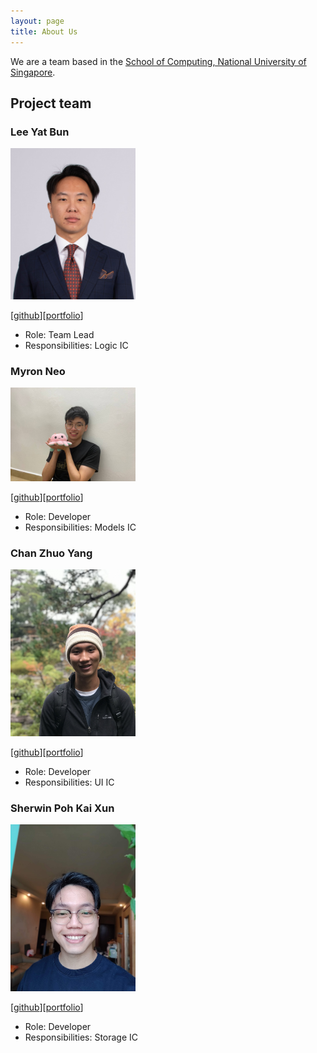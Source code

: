 ```yaml
---
layout: page
title: About Us
---
```


We are a team based in the [School of Computing, National University of Singapore](http://www.comp.nus.edu.sg).

## Project team

### Lee Yat Bun

<img src="images/yatbun.png" width="200px">

[[github](http://github.com/yatbun)][[portfolio](team/yatbun.md)]

* Role: Team Lead
* Responsibilities: Logic IC

### Myron Neo

<img src="images/meerian.png" width="200px">

[[github](http://github.com/meerian)][[portfolio](team/meerian.md)]

* Role: Developer
* Responsibilities: Models IC

### Chan Zhuo Yang

<img src="images/zhuoyang125.png" width="200px">

[[github](http://github.com/zhuoyang125)][[portfolio](team/zhuoyang125.md)]

* Role: Developer
* Responsibilities: UI IC

### Sherwin Poh Kai Xun

<img src="images/sherwinprofile.jpg" width="200px">

[[github](https://github.com/sherrpass)][[portfolio](team/sherwinpoh.md)]

* Role: Developer
* Responsibilities: Storage IC
